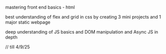 mastering front end basics -
html

best understanding  of flex and grid in css by creating 3 mini projects
and 1 major static webpage

deep understanding of JS basics and DOM manipulation and Async JS in depth 

// till 4/9/25 